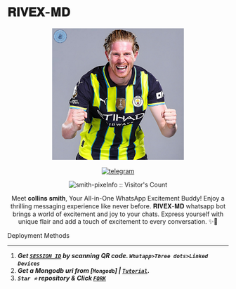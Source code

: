 # 𝐑𝐈𝐕𝐄𝐗-𝐌𝐃
<p align="center">
  <a href="https://youtube.com/c/SuhailTechInfo">
    <img alt="Suhail docs" height="300" src="./lib/image (1).jpeg"  old_src= "https://telegra.ph/file/3a71e89ed186e4b75352e.jpg">
  </a>
</p>
  
   
<p align="center">

  <a aria-label="WHATSAPP ME" href="https://wa.me/+254752588323" target="_blank">
    <img alt="telegram" src="https://img.shields.io/badge/Join Group-25D366?style=for-the-badge&logo=telegram&logoColor=white" />
  </a>
 




 <p align="center"><img src="https://profile-counter.glitch.me/{RIVEX-MD}/count.svg" alt="smith-pixeInfo :: Visitor's Count" old_src="https://profile-counter.glitch.me/{smith-pixeInfo}/count.svg" /></p>


  <p align="center"> Meet 𝐜𝐨𝐥𝐥𝐢𝐧𝐬 𝐬𝐦𝐢𝐭𝐡, Your All-in-One WhatsApp Excitement Buddy! Enjoy a thrilling messaging experience like never before. 𝐑𝐈𝐕𝐄𝐗-𝐌𝐃 whatsapp bot brings a world of excitement and joy to your chats. Express yourself with unique flair and add a touch of excitement to every conversation. ✨🤖 </p
  
  
 

 
## Deployment Methods
---
1. ***Get [`SESSION ID`](https://suhail-md-vtsf.onrender.com/)  by scanning QR code. `Whatapp>Three dots>Linked Devices`***
2.  ***Get a Mongodb uri from [`Mongodb`] | [`Tutorial`](https://youtu.be/4YEUtGlqkl4).***
3.  ***`Star ⭐` repository & Click [`FORK`](https://github.com/smith-pixe/RIVEX-MD/fork)***
   
